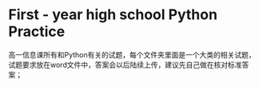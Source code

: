 # First - year high school Python Practice
高一信息课所有和Python有关的试题，每个文件夹里面是一个大类的相关试题，试题要求放在word文件中，答案会以后陆续上传，建议先自己做在核对标准答案；
